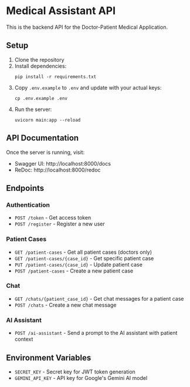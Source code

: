 
# Medical Assistant API

This is the backend API for the Doctor-Patient Medical Application.

## Setup

1. Clone the repository
2. Install dependencies:
   ```
   pip install -r requirements.txt
   ```
3. Copy `.env.example` to `.env` and update with your actual keys:
   ```
   cp .env.example .env
   ```
4. Run the server:
   ```
   uvicorn main:app --reload
   ```

## API Documentation

Once the server is running, visit:
- Swagger UI: http://localhost:8000/docs
- ReDoc: http://localhost:8000/redoc

## Endpoints

### Authentication
- `POST /token` - Get access token
- `POST /register` - Register a new user

### Patient Cases
- `GET /patient-cases` - Get all patient cases (doctors only)
- `GET /patient-cases/{case_id}` - Get specific patient case
- `PUT /patient-cases/{case_id}` - Update patient case
- `POST /patient-cases` - Create a new patient case

### Chat
- `GET /chats/{patient_case_id}` - Get chat messages for a patient case
- `POST /chats` - Create a new chat message

### AI Assistant
- `POST /ai-assistant` - Send a prompt to the AI assistant with patient context

## Environment Variables

- `SECRET_KEY` - Secret key for JWT token generation
- `GEMINI_API_KEY` - API key for Google's Gemini AI model
